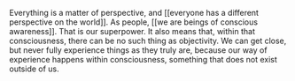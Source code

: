 Everything is a matter of perspective, and [[everyone has a different perspective on the world]]. As people, [[we are beings of conscious awareness]]. That is our superpower. It also means that, within that consciousness, there can be no such thing as objectivity. We can get close, but never fully experience things as they truly are, because our way of experience happens within consciousness, something that does not exist outside of us.